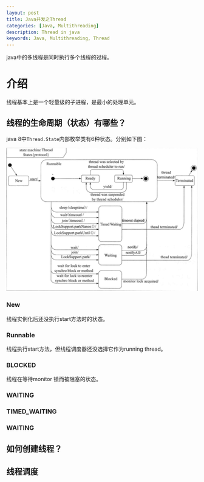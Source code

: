```yaml
---
layout: post
title: Java并发之Thread
categories: [Java, Multithreading]
description: Thread in java
keywords: Java, Multithreading, Thread
---
```




java中的多线程是同时执行多个线程的过程。

#  介绍

线程基本上是一个轻量级的子进程，是最小的处理单元。



## 线程的生命周期（状态）有哪些？

java 8中`Thread.State`内部枚举类有6种状态。分别如下图：

![](/images/posts/Multithreading/thread-state.png)

### New

线程实例化后还没执行start方法时的状态。

### Runnable

线程执行start方法，但线程调度器还没选择它作为running thread。

### **BLOCKED** 

线程在等待monitor 锁而被阻塞的状态。

### **WAITING** 

### **TIMED_WAITING** 

### **WAITING**



## 如何创建线程？



## 线程调度